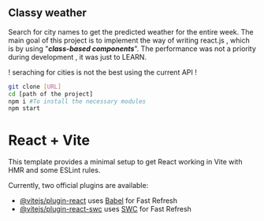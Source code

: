 ## Classy weather

Search for city names to get the predicted weather for the entire week.
The main goal of this project is to implement the way of writing react.js , which is by using "***class-based components***". The performance was not a priority during development , it was just to LEARN.

! seraching for cities is not the best using the current API !

```bash
git clone [URL]
cd [path of the project]
npm i #To install the necessary modules
npm start
```

# React + Vite

This template provides a minimal setup to get React working in Vite with HMR and some ESLint rules.

Currently, two official plugins are available:

- [@vitejs/plugin-react](https://github.com/vitejs/vite-plugin-react/blob/main/packages/plugin-react/README.md) uses [Babel](https://babeljs.io/) for Fast Refresh
- [@vitejs/plugin-react-swc](https://github.com/vitejs/vite-plugin-react-swc) uses [SWC](https://swc.rs/) for Fast Refresh
